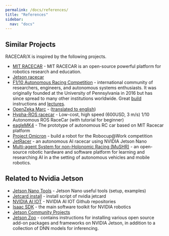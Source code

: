 ```yaml
---
permalink: /docs/references/
title: "References"
sidebar:
  nav: "docs"
---
```


## Similar Projects
RACECAR/X is inspired by the following projects. 

* [MIT RACECAR](https://mit-racecar.github.io/) - MIT RACECAR is an open-source powerful platform for robotics research and education.
* [Jetson racecar](https://www.jetsonhacks.com/category/robotics/jetson-racecar/)
* [F1/10 Autonomous Racing Competition](http://f1tenth.org/) - international community of researchers, engineers, and autonomous systems enthusiasts. It was originally founded at the University of Pennsylvania in 2016 but has since spread to many other institutions worldwide. Great [build](https://f1tenth.org/build.html) instructions and [lectures](https://f1tenth.org/learn.html).
* [OpenZeka Marc](https://github.com/openzeka/marc) - ([translated to english](http://translate.google.com/translate?hl=&sl=tr&tl=en&u=https%3A%2F%2Fopenzeka.com%2Fmarc%2F&sandbox=1))
* [Hypha-ROS racecar](https://hypharosworkshop.wordpress.com/) - Low-cost, high speed (600USD, 3 m/s) 1/10 Autonomous ROS RaceCar (with tutorial for beginner)
* [eagleMK4](https://github.com/r7vme/eagleMK4) - The prototype of autonomous RC car based on MIT Racecar platform
* [Project Omicron](https://project-omicron.github.io/index.html) - build a robot for the Robocup@Work competition
* [JetRacer](https://github.com/NVIDIA-AI-IOT/jetracer) - an autonomous AI racecar using NVIDIA Jetson Nano
* [Multi-agent System for non-Holonomic Racing (MuSHR)](https://mushr.io/) - an open-source robotic hardware and software platform for learning and researching AI in a the setting of autonomous vehicles and mobile robotics.

## Related to Nvidia Jetson

* [Jetson Nano Tools](https://github.com/karaage0703/jetson-nano-tools) - Jetson Nano useful tools (setup, examples)
* [Jetcard install](https://github.com/NVIDIA-AI-IOT/jetcard/blob/master/install.sh) - install script of nvidia jetcard
* [NVIDIA AI IOT](https://github.com/NVIDIA-AI-IOT) - NVIDIA AI IOT Github repositories
* [Isaac SDK](https://docs.nvidia.com/isaac/isaac/doc/index.html) - the main software toolkit for NVIDIA robotics
* [Jetson Community Projects](https://developer.nvidia.com/embedded/community/jetson-projects)
* [Jetson Zoo](https://elinux.org/Jetson_Zoo) - contains instructions for installing various open source add-on packages and frameworks on NVIDIA Jetson, in addition to a collection of DNN models for inferencing.



